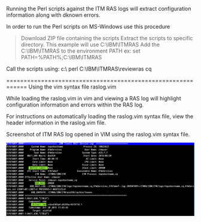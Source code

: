Running the Perl scripts against the ITM RAS logs  will extract configuration  information along with dknown errors.

In order to run the Perl scripts on MS-Windows use this procedure
> Download ZIP file containing the scripts
> Extract the scripts to specific directory.  This example will use C:\IBM\ITMRAS
> Add the C:\IBM\ITMRAS to the environment PATH
ex:  set PATH=%PATH%;C:\IBM\ITMRAS

Call the scripts using:
c:\ perl C:\IBM\ITMRAS\reviewras cq



============================================================
Using the vim syntax file raslog.vim


While loading the raslog.vim in vim and viewing a RAS log will highlight configuration information and errors within the RAS log.

For instructions on automatically loading the raslog.vim syntax file,  view the header
information in the raslog.vim file.

Screenshot of ITM RAS log opened in VIM  using the raslog.vim syntax file.

![alt text](screenshot.png  "ITM RAS LOG with BSS1 ENV highlighted")

